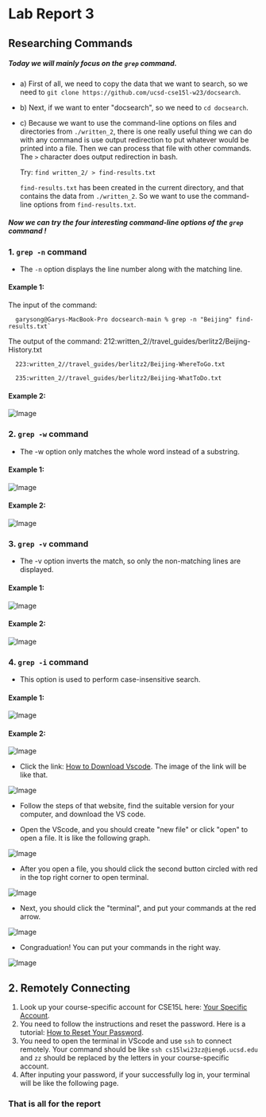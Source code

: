 # Lab Report 3
## Researching Commands
##### Today we will mainly focus on the `grep` command. 

* a) First of all, we need to copy the data that we want to search, so we need to `git clone https://github.com/ucsd-cse15l-w23/docsearch`.

* b) Next, if we want to enter "docsearch", so we need to `cd docsearch`.

* c) Because we want to use the command-line options on files and directories from `./written_2`, there is one really useful thing we can do with any command is use output redirection to put whatever would be printed into a file. Then we can process that file with other commands. The `>` character does output redirection in bash.

  Try: `find written_2/ > find-results.txt`

  `find-results.txt` has been created in the current directory, and that contains the data from `./written_2`. So we want to use the command-line options   from `find-results.txt`.

##### Now we can try the four interesting command-line options of the `grep` command !

### 1. `grep -n` command 

* The `-n` option displays the line number along with the matching line.

#### Example 1:
  The input of the command:
  
      garysong@Garys-MacBook-Pro docsearch-main % grep -n "Beijing" find-results.txt`
 
  The output of the command:
      212:written_2//travel_guides/berlitz2/Beijing-History.txt
      
      223:written_2//travel_guides/berlitz2/Beijing-WhereToGo.txt
      
      235:written_2//travel_guides/berlitz2/Beijing-WhatToDo.txt

#### Example 2:
 ![Image](VScodeDownload.png)

### 2. `grep -w` command 

* The -w option only matches the whole word instead of a substring.

#### Example 1:
 ![Image](VScodeDownload.png)
#### Example 2:
 ![Image](VScodeDownload.png)


### 3. `grep -v` command

* The -v option inverts the match, so only the non-matching lines are displayed.

#### Example 1:
 ![Image](VScodeDownload.png)
#### Example 2:
 ![Image](VScodeDownload.png)

### 4. `grep -i` command 

* This option is used to perform case-insensitive search.

#### Example 1:
 ![Image](VScodeDownload.png)
#### Example 2:
 ![Image](VScodeDownload.png)

 
 
 
 
 
* Click the link: [How to Download Vscode](https://code.visualstudio.com/). The image of the link will be like that.

 ![Image](VScodeDownload.png)

* Follow the steps of that website, find the suitable version for your computer, and download the VS code.

* Open the VScode, and you should create "new file" or click "open" to open a file. It is like the following graph.

 ![Image](123.png)

* After you open a file, you should click the second button circled with red in the top right corner to open terminal.

 ![Image](12345.png)

* Next, you should click the "terminal", and put your commands at the red arrow.

 ![Image](1234567.png)

* Congraduation! You can put your commands in the right way.

 ![Image](VScode.png)



## 2. Remotely Connecting
1. Look up your course-specific account for CSE15L here: [Your Specific Account](https://sdacs.ucsd.edu/~icc/index.php).
2. You need to follow the instructions and reset the password. Here is a tutorial: [How to Reset Your Password](https://docs.google.com/document/d/1hs7CyQeh-MdUfM9uv99i8tqfneos6Y8bDU0uhn1wqho/edit).
3. You need to open the terminal in VScode and use `ssh` to connect remotely. Your command should be like `ssh cs15lwi23zz@ieng6.ucsd.edu` and `zz` should be replaced by the letters in your course-specific account.
4. After inputing your password, if your successfully log in, your terminal will be like the following page.



### That is all for the report 
